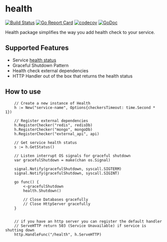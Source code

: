 # health

[![Build Status](https://travis-ci.org/Talento90/health.svg?branch=master)](https://travis-ci.org/Talento90/health) [![Go Report Card](https://goreportcard.com/badge/github.com/Talento90/health)](https://goreportcard.com/report/github.com/Talento90/health) [![codecov](https://codecov.io/gh/Talento90/health/branch/master/graph/badge.svg)](https://codecov.io/gh/Talento90/health)
[![GoDoc](https://godoc.org/github.com/Talento90/health?status.svg)](https://godoc.org/github.com/Talento90/health)

Health package simplifies the way you add health check to your service.

## Supported Features

- Service [health status](https://godoc.org/github.com/Talento90/health#Status)
- Graceful Shutdown Pattern
- Health check external dependencies
- HTTP Handler out of the box that returns the health status

## How to use

```
    // Create a new instance of Health
    h := New("service-name", Options{checkersTimeout: time.Second * 1})

    // Register external dependencies	
    h.RegisterChecker("redis", redisDb)
	h.RegisterChecker("mongo", mongoDb)
	h.RegisterChecker("external_api", api)
	
    // Get service health status
    s := h.GetStatus()

    // Listen interrupt OS signals for graceful shutdown
    var gracefulShutdown = make(chan os.Signal)

	signal.Notify(gracefulShutdown, syscall.SIGTERM)
	signal.Notify(gracefulShutdown, syscall.SIGINT)

    go func() {
	    <-gracefulShutdown
		health.Shutdown()

        // Close Databases gracefully        
        // Close HttpServer gracefully
    }


    // if you have an http server you can register the default handler
    // ServeHTTP return 503 (Service Unavailable) if service is shutting down
    http.HandleFunc("/health", h.ServeHTTP)
```
